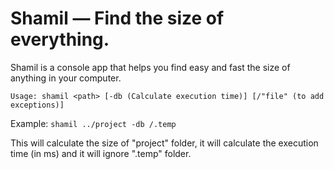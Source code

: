 # Shamil — Find the size of everything.
Shamil is a console app that helps you find easy and fast the size of anything in your computer.

```Usage: shamil <path> [-db (Calculate execution time)] [/"file" (to add exceptions)]```

Example: ```shamil ../project -db /.temp```

This will calculate the size of "project" folder, it will calculate the execution time (in ms) and it will ignore ".temp" folder.
